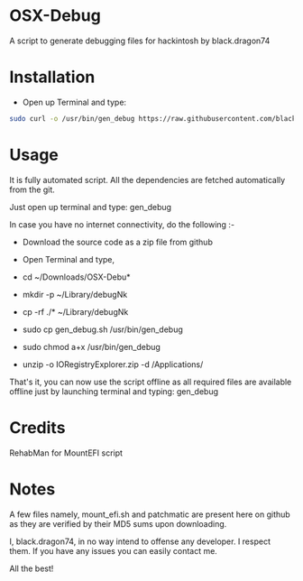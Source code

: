# OSX-Debug
A script to generate debugging files for hackintosh by black.dragon74

# Installation
- Open up Terminal and type:
```bash
sudo curl -o /usr/bin/gen_debug https://raw.githubusercontent.com/black-dragon74/OSX-Debug/master/gen_debug.sh && sudo chmod a+x /usr/bin/gen_debug
```

# Usage
It is fully automated script. All the dependencies are fetched automatically from the git.

Just open up terminal and type: gen_debug

In case you have no internet connectivity, do the following :-
- Download the source code as a zip file from github
- Open Terminal and type,

- cd ~/Downloads/OSX-Debu*
- mkdir -p ~/Library/debugNk
- cp -rf ./* ~/Library/debugNk
- sudo cp gen_debug.sh /usr/bin/gen_debug
- sudo chmod a+x /usr/bin/gen_debug
- unzip -o IORegistryExplorer.zip -d /Applications/

That's it, you can now use the script offline as all required files are available offline just by launching terminal and typing: gen_debug

# Credits
RehabMan for MountEFI script

# Notes
A few files namely, mount_efi.sh and patchmatic are present here on github as they are verified by their MD5 sums upon downloading.

I, black.dragon74, in no way intend to offense any developer. I respect them. If you have any issues you can easily contact me.

All the best!

